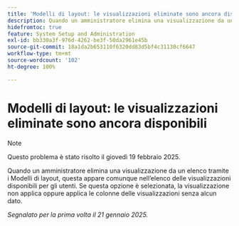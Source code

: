 ```yaml
---
title: 'Modelli di layout: le visualizzazioni eliminate sono ancora disponibili'
description: Quando un amministratore elimina una visualizzazione da un elenco tramite i Modelli di layout, questa appare comunque nell’elenco delle visualizzazioni disponibili per gli utenti. Se questa opzione è selezionata, la visualizzazione non applica oppure applica le colonne delle visualizzazioni senza alcun dato.
hidefromtoc: true
feature: System Setup and Administration
exl-id: bb330a3f-976d-4262-be3f-50da2961e45b
source-git-commit: 18a1da2b653110f6320dd83d5bf4c31130cf6647
workflow-type: tm+mt
source-wordcount: '102'
ht-degree: 100%

---
```


# Modelli di layout: le visualizzazioni eliminate sono ancora disponibili

>[!NOTE]
>
>Questo problema è stato risolto il giovedì 19 febbraio 2025.

Quando un amministratore elimina una visualizzazione da un elenco tramite i Modelli di layout, questa appare comunque nell’elenco delle visualizzazioni disponibili per gli utenti. Se questa opzione è selezionata, la visualizzazione non applica oppure applica le colonne delle visualizzazioni senza alcun dato.

_Segnalato per la prima volta il 21 gennaio 2025._
